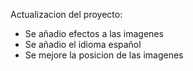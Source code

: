 Actualizacion del proyecto:
- Se añadio efectos a las imagenes
- Se añadio el idioma español
- Se mejore la posicion de las imagenes
